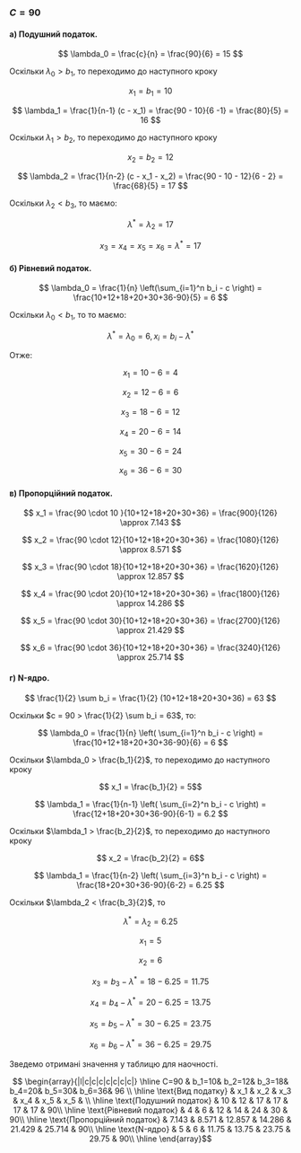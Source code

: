 ### $C=90$


#### а) Подушний податок.

$$ \lambda_0 = \frac{c}{n} = \frac{90}{6} = 15 $$

Оскільки $\lambda_0 > b_1$, то переходимо до наступного кроку

$$ x_1 = b_1 = 10 $$

$$ \lambda_1 = \frac{1}{n-1} (c - x_1) = \frac{90 - 10}{6 -1} = \frac{80}{5} = 16 $$

Оскільки $\lambda_1 > b_2$, то переходимо до наступного кроку

$$ x_2 = b_2 = 12 $$

$$ \lambda_2 = \frac{1}{n-2} (c - x_1 - x_2) = \frac{90 - 10 - 12}{6 - 2} = \frac{68}{5} = 17 $$

Оскільки $\lambda_2 < b_3$, то маємо:

$$ \lambda^* = \lambda_2 =  17  $$

$$ x_3 = x_4 = x_5 = x_6= \lambda^* = 17 $$


#### б) Рівневий податок.

$$ \lambda_0 = \frac{1}{n} \left(\sum_{i=1}^n b_i - c \right) = \frac{10+12+18+20+30+36-90}{5} = 6 $$

Оскільки $\lambda_0 < b_1$, то то маємо:

$$ \lambda^* = \lambda_0 = 6, x_i = b_i - \lambda^* $$ 

Отже:

$$ x_1 = 10 - 6 = 4 $$ 

$$ x_2 = 12 - 6 = 6 $$ 

$$ x_3 = 18 - 6 = 12 $$ 

$$ x_4 = 20 - 6 = 14 $$ 

$$ x_5 = 30 - 6 = 24 $$ 

$$ x_6 = 36 - 6 = 30 $$ 

#### в) Пропорційний податок.

$$ x_1 = \frac{90 \cdot 10 }{10+12+18+20+30+36} = \frac{900}{126} \approx 7.143 $$ 

$$ x_2 = \frac{90 \cdot 12}{10+12+18+20+30+36} = \frac{1080}{126} \approx 8.571 $$ 

$$ x_3 = \frac{90 \cdot 18}{10+12+18+20+30+36} = \frac{1620}{126} \approx 12.857 $$ 

$$ x_4 = \frac{90 \cdot 20}{10+12+18+20+30+36} = \frac{1800}{126} \approx 14.286 $$ 

$$ x_5 = \frac{90 \cdot 30}{10+12+18+20+30+36} = \frac{2700}{126} \approx 21.429 $$ 

$$ x_6 = \frac{90 \cdot 36}{10+12+18+20+30+36} = \frac{3240}{126} \approx 25.714 $$ 

#### г) N-ядро.

$$ \frac{1}{2} \sum b_i = \frac{1}{2} (10+12+18+20+30+36) = 63 $$ 

Оскільки $c = 90 > \frac{1}{2} \sum b_i = 63$, то:

$$ \lambda_0 = \frac{1}{n} \left( \sum_{i=1}^n b_i - c \right) = \frac{10+12+18+20+30+36-90}{6} = 6 $$

Оскільки $\lambda_0 > \frac{b_1}{2}$, то переходимо до наступного кроку

$$ x_1 = \frac{b_1}{2} = 5$$

$$ \lambda_1 = \frac{1}{n-1} \left( \sum_{i=2}^n b_i - c \right) = \frac{12+18+20+30+36-90}{6-1} = 6.2 $$

Оскільки $\lambda_1 > \frac{b_2}{2}$, то переходимо до наступного кроку

$$ x_2 = \frac{b_2}{2} = 6$$

$$ \lambda_1 = \frac{1}{n-2} \left( \sum_{i=3}^n b_i - c \right) = \frac{18+20+30+36-90}{6-2} = 6.25 $$

Оскільки $\lambda_2 < \frac{b_3}{2}$, то

$$ \lambda^* = \lambda_2 =  6.25 $$

$$ x_1 = 5 $$

$$ x_2 = 6 $$

$$ x_3 = b_3 - \lambda^* = 18 -  6.25 = 11.75 $$

$$ x_4 = b_4 - \lambda^* = 20 -  6.25 = 13.75 $$

$$ x_5 = b_5 - \lambda^* = 30 -  6.25 = 23.75 $$

$$ x_6 = b_6 - \lambda^* = 36 -  6.25 = 29.75 $$

Зведемо отримані значення у таблицю для наочності.

$$ \begin{array}{|l|c|c|c|c|c|c|c|} \hline
    C=90                       & b_1=10& b_2=12& b_3=18& b_4=20& b_5=30& b_6=36& 96 \\ \hline
    \text{Вид податку}          & x_1    & x_2    & x_3    & x_4    & x_5    & x_5    &    \\ \hline
    \text{Подушний податок}     & 10     & 12     & 17     & 17     & 17     & 17     & 90\\ \hline
    \text{Рівневий податок}     & 4      & 6      & 12     & 14     & 24     & 30     & 90\\ \hline
    \text{Пропорційний податок} & 7.143  & 8.571  & 12.857 & 14.286 & 21.429 & 25.714 & 90\\ \hline
    \text{N-ядро}               & 5      & 6      & 11.75  & 13.75  & 23.75  & 29.75  & 90\\ \hline
\end{array}$$

 
 